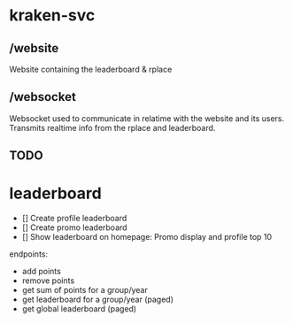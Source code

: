 # kraken-svc

## /website

Website containing the leaderboard & rplace

## /websocket

Websocket used to communicate in relatime with the website and its users.
Transmits realtime info from the rplace and leaderboard.

## TODO

# leaderboard

-   [] Create profile leaderboard
-   [] Create promo leaderboard
-   [] Show leaderboard on homepage: Promo display and profile top 10

endpoints:

-   add points
-   remove points
-   get sum of points for a group/year
-   get leaderboard for a group/year (paged)
-   get global leaderboard (paged)
